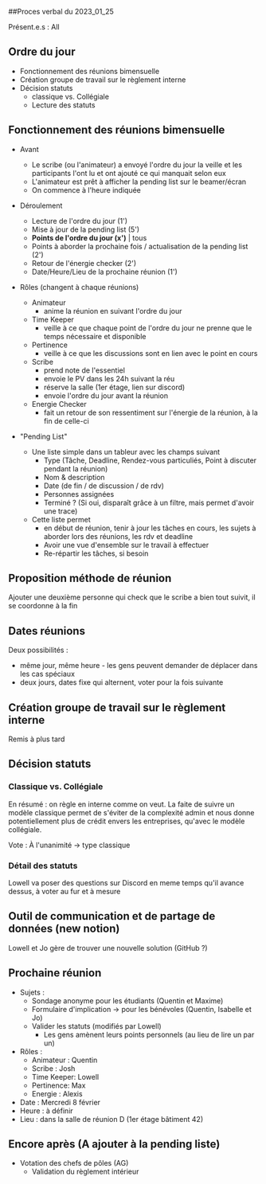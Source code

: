 ##Proces verbal du 2023_01_25

Présent.e.s : All



## Ordre du jour

- Fonctionnement des réunions bimensuelle
- Création groupe de travail sur le règlement interne
- Décision statuts 
	- classique vs. Collégiale
	- Lecture des statuts

## Fonctionnement des réunions bimensuelle

- Avant
	- Le scribe (ou l'animateur) a envoyé l'ordre du jour la veille et les participants l'ont lu et ont ajouté ce qui manquait selon eux
	- L'animateur est prêt à afficher la pending list sur le beamer/écran
	- On commence à l'heure indiquée

- Déroulement
	- Lecture de l'ordre du jour (1')
	- Mise à jour de la pending list (5')
	- **Points de l'ordre du jour (x')** | tous
	- Points à aborder la prochaine fois / actualisation de la pending list (2')
	- Retour de l'énergie checker (2')
	- Date/Heure/Lieu de la prochaine réunion (1')

- Rôles (changent à chaque réunions)
	- Animateur
		- anime la réunion en suivant l'ordre du jour
	- Time Keeper
		- veille à ce que chaque point de l'ordre du jour ne prenne que le temps nécessaire et disponible
	- Pertinence		
		- veille à ce que les discussions sont en lien avec le point en cours
	- Scribe
		- prend note de l'essentiel
		- envoie le PV dans les 24h suivant la réu
		- réserve la salle (1er étage, lien sur discord)
		- envoie l'ordre du jour avant la réunion
	- Energie Checker
		- fait un retour de son ressentiment sur l'énergie de la réunion, à la fin de celle-ci

- "Pending List" 
	- Une liste simple dans un tableur avec les champs suivant
		- Type (Tâche, Deadline, Rendez-vous particuliés, Point à discuter pendant la réunion)
		- Nom & description
		- Date (de fin / de discussion / de rdv)
		- Personnes assignées
		- Terminé ? (Si oui, disparaît grâce à un filtre, mais permet d'avoir une trace)
	- Cette liste permet
		- en début de réunion, tenir à jour les tâches en cours, les sujets à aborder lors des réunions, les rdv et deadline
		- Avoir une vue d'ensemble sur le travail à effectuer
		- Re-répartir les tâches, si besoin
	
## Proposition méthode de réunion

Ajouter une deuxième personne qui check que le scribe a bien tout suivit, il se coordonne à la fin

## Dates réunions

Deux possibilités :
- même jour, même heure - les gens peuvent demander de déplacer dans les cas spéciaux
- deux jours, dates fixe qui alternent, voter pour la fois suivante

## Création groupe de travail sur le règlement interne

Remis à plus tard

## Décision statuts 

### Classique vs. Collégiale

En résumé : on règle en interne comme on veut. La faite de suivre un modèle classique permet de s'éviter de la complexité admin et nous donne potentiellement plus de crédit envers les entreprises, qu'avec le modèle collégiale.

Vote : À l'unanimité -> type classique

### Détail des statuts
Lowell va poser des questions sur Discord en meme temps qu'il avance dessus, à voter au fur et à mesure

## Outil de communication et de partage de données (new notion)
Lowell et Jo gère de trouver une nouvelle solution (GitHub ?)

## Prochaine réunion
- Sujets :
	- Sondage anonyme pour les étudiants (Quentin et Maxime)
	- Formulaire d'implication -> pour les bénévoles (Quentin, Isabelle et Jo)
	- Valider les statuts (modifiés par Lowell)
		- Les gens amènent leurs points personnels (au lieu de lire un par un)
- Rôles :
    - Animateur : Quentin
    - Scribe : Josh
    - Time Keeper: Lowell
    - Pertinence: Max
    - Energie : Alexis
- Date : Mercredi 8 février 
- Heure : à définir
- Lieu : dans la salle de réunion D (1er étage bâtiment 42)

## Encore après (A ajouter à la pending liste)
- Votation des chefs de pôles (AG)
	- Validation du règlement intérieur
